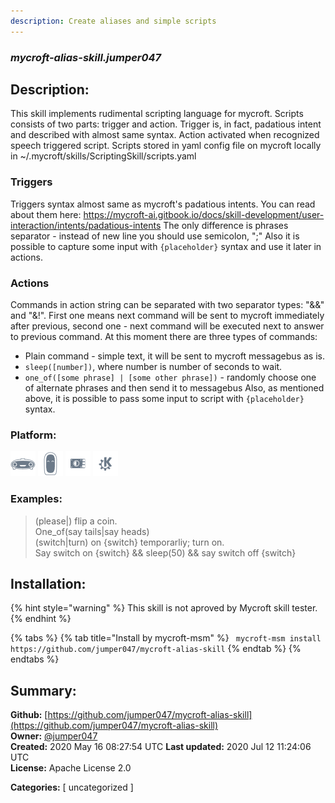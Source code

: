 ```yaml
---
description: Create aliases and simple scripts
---
```


### _mycroft-alias-skill.jumper047_  
## Description:  
This skill implements rudimental scripting language for mycroft.
Scripts consists of two parts: trigger and action. Trigger is, in fact, padatious intent and described with almost same syntax. Action activated when recognized speech triggered script. Scripts stored in yaml config file on mycroft locally in ~/.mycroft/skills/ScriptingSkill/scripts.yaml

### Triggers
Triggers syntax almost same as mycroft's padatious intents. You can read about them here:  https://mycroft-ai.gitbook.io/docs/skill-development/user-interaction/intents/padatious-intents
The only difference is phrases separator - instead of new line you should use semicolon, ";"
Also it is possible to capture some input with `{placeholder}` syntax and use it later in actions.

### Actions
Commands in action string can be separated with two separator types: "&&" and "&!". First one means next command will be sent to mycroft immediately after previous, second one - next command will be executed next to answer to previous command. At this moment there are three types of commands:
* Plain command - simple text, it will be sent to mycroft messagebus as is.
* `sleep([number])`, where number is number of seconds to wait.
* `one_of([some phrase] | [some other phrase])` - randomly choose one of alternate phrases and then send it to messagebus
Also, as mentioned above, it is possible to pass some input to script with `{placeholder}` syntax.  
  
  
### Platform:  
 ![Mark I](../.gitbook/assets/mark-1-icon.png)  ![Mark II](../.gitbook/assets/mark-2-icon.png)  ![Picroft](../.gitbook/assets/picroft-icon.png)  ![plasmoid](../.gitbook/assets/kde.png)   
### Examples:  
> (please|) flip a coin.  
> One_of(say tails|say heads)  
> (switch|turn) on {switch} temporarliy; turn on.  
> Say switch on {switch} && sleep(50) && say switch off {switch}  
  
## Installation:  
{% hint style="warning" %}
This skill is not aproved by Mycroft skill tester.
{% endhint %}
    
{% tabs %}
{% tab title="Install by mycroft-msm" %}
``` mycroft-msm install https://github.com/jumper047/mycroft-alias-skill```
{% endtab %}
  {% endtabs %}
    
## Summary:  
**Github:** [https://github.com/jumper047/mycroft-alias-skill](https://github.com/jumper047/mycroft-alias-skill)  
**Owner:** [@jumper047](https://github.com/jumper047)  
**Created:** 2020 May 16 08:27:54 UTC  **Last updated:** 2020 Jul 12 11:24:06 UTC  
**License:** Apache License 2.0  
  
**Categories:** [ uncategorized ]   
